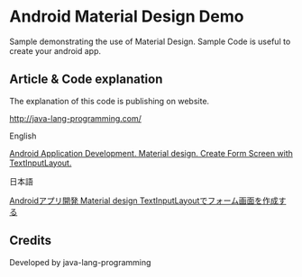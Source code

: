 Android Material Design Demo
===================================

Sample demonstrating the use of Material Design. 
Sample Code is useful to create your android app.

Article & Code explanation
------------
The explanation of this code is publishing on website.

http://java-lang-programming.com/

English

[Android Application Development. Material design. Create Form Screen with TextInputLayout.](http://java-lang-programming.com/en/articles/39)


日本語

[Androidアプリ開発 Material design TextInputLayoutでフォーム画面を作成する](http://java-lang-programming.com/articles/39)

Credits
------------
Developed by java-lang-programming

